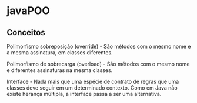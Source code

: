 # javaPOO

## Conceitos

Polimorfismo sobreposição (override) - São métodos com o mesmo nome e a mesma assinatura, em classes diferentes.

Polimorfismo de sobrecarga (overload) - São métodos com o mesmo nome e diferentes assinaturas na mesma classes.

Interface - Nada mais que uma espécie de contrato de regras que uma classes deve seguir em um determinado contexto. Como em Java não existe herança múltipla, a interface passa a ser uma alternativa.

